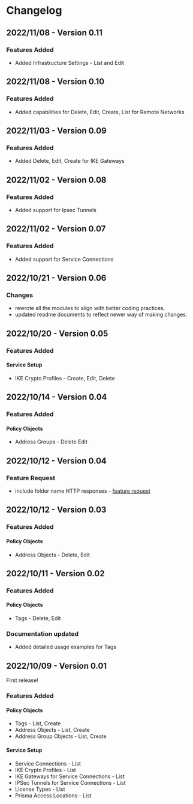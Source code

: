 # Changelog
## 2022/11/08 - Version 0.11
### Features Added
* Added Infrastructure Settings - List and Edit

## 2022/11/08 - Version 0.10
### Features Added
* Added capabilities for Delete, Edit, Create, List for Remote Networks

## 2022/11/03 - Version 0.09
### Features Added
* Added Delete, Edit, Create for IKE Gateways

## 2022/11/02 - Version 0.08
### Features Added
* Added support for Ipsec Tunnels

## 2022/11/02 - Version 0.07
### Features Added
* Added support for Service Connections

## 2022/10/21 - Version 0.06
### Changes
* rewrote all the modules to align with better coding practices.
* updated readme documents to reflect newer way of making changes.

## 2022/10/20 - Version 0.05
### Features Added
#### Service Setup
* IKE Crypto Profiles - Create, Edit, Delete

## 2022/10/14 - Version 0.04
### Features Added
#### Policy Objects
* Address Groups - Delete Edit

## 2022/10/12 - Version 0.04
### Feature Request
* include folder name HTTP responses - [feature request](https://github.com/PaloAltoNetworks/PrismaSASECloudManaged-Python/issues/4)

## 2022/10/12 - Version 0.03
### Features Added
#### Policy Objects
* Address Objects - Delete, Edit

## 2022/10/11 - Version 0.02
### Features Added
#### Policy Objects
* Tags - Delete, Edit

### Documentation updated
* Added detailed usage examples for Tags

## 2022/10/09 - Version 0.01
First release!

### Features Added
#### Policy Objects
* Tags - List, Create
* Address Objects - List, Create
* Address Group Objects - List, Create

#### Service Setup
* Service Connections - List
* IKE Crypto Profiles - List
* IKE Gateways for Service Connections - List
* IPSec Tunnels for Service Connections - List
* License Types - List
* Prisma Access Locations - List
